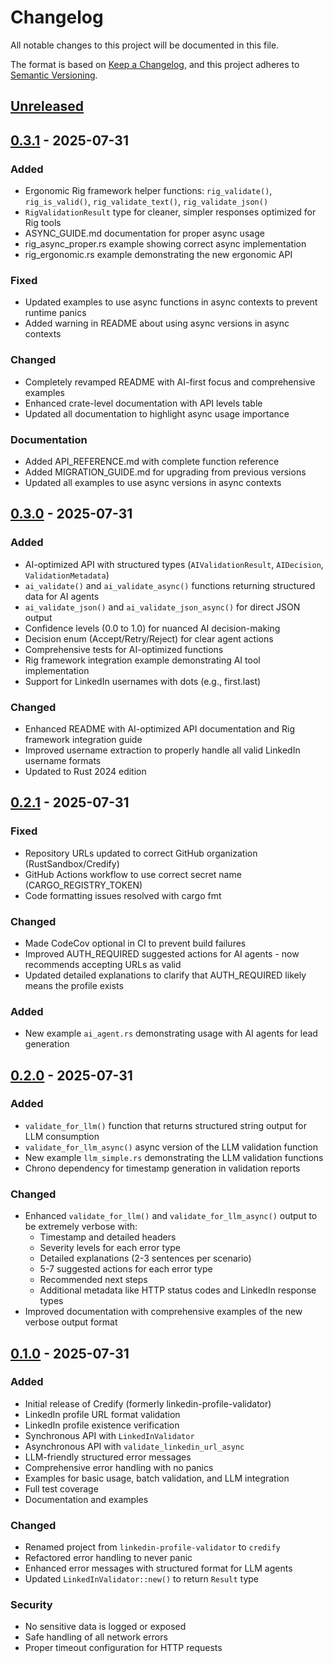 # Changelog

All notable changes to this project will be documented in this file.

The format is based on [Keep a Changelog](https://keepachangelog.com/en/1.0.0/),
and this project adheres to [Semantic Versioning](https://semver.org/spec/v2.0.0.html).

## [Unreleased]

## [0.3.1] - 2025-07-31

### Added
- Ergonomic Rig framework helper functions: `rig_validate()`, `rig_is_valid()`, `rig_validate_text()`, `rig_validate_json()`
- `RigValidationResult` type for cleaner, simpler responses optimized for Rig tools
- ASYNC_GUIDE.md documentation for proper async usage
- rig_async_proper.rs example showing correct async implementation
- rig_ergonomic.rs example demonstrating the new ergonomic API

### Fixed
- Updated examples to use async functions in async contexts to prevent runtime panics
- Added warning in README about using async versions in async contexts

### Changed
- Completely revamped README with AI-first focus and comprehensive examples
- Enhanced crate-level documentation with API levels table
- Updated all documentation to highlight async usage importance

### Documentation
- Added API_REFERENCE.md with complete function reference
- Added MIGRATION_GUIDE.md for upgrading from previous versions
- Updated all examples to use async versions in async contexts

## [0.3.0] - 2025-07-31

### Added
- AI-optimized API with structured types (`AIValidationResult`, `AIDecision`, `ValidationMetadata`)
- `ai_validate()` and `ai_validate_async()` functions returning structured data for AI agents
- `ai_validate_json()` and `ai_validate_json_async()` for direct JSON output
- Confidence levels (0.0 to 1.0) for nuanced AI decision-making
- Decision enum (Accept/Retry/Reject) for clear agent actions
- Comprehensive tests for AI-optimized functions
- Rig framework integration example demonstrating AI tool implementation
- Support for LinkedIn usernames with dots (e.g., first.last)

### Changed
- Enhanced README with AI-optimized API documentation and Rig framework integration guide
- Improved username extraction to properly handle all valid LinkedIn username formats
- Updated to Rust 2024 edition

## [0.2.1] - 2025-07-31

### Fixed
- Repository URLs updated to correct GitHub organization (RustSandbox/Credify)
- GitHub Actions workflow to use correct secret name (CARGO_REGISTRY_TOKEN)
- Code formatting issues resolved with cargo fmt

### Changed
- Made CodeCov optional in CI to prevent build failures
- Improved AUTH_REQUIRED suggested actions for AI agents - now recommends accepting URLs as valid
- Updated detailed explanations to clarify that AUTH_REQUIRED likely means the profile exists

### Added
- New example `ai_agent.rs` demonstrating usage with AI agents for lead generation

## [0.2.0] - 2025-07-31

### Added
- `validate_for_llm()` function that returns structured string output for LLM consumption
- `validate_for_llm_async()` async version of the LLM validation function
- New example `llm_simple.rs` demonstrating the LLM validation functions
- Chrono dependency for timestamp generation in validation reports

### Changed
- Enhanced `validate_for_llm()` and `validate_for_llm_async()` output to be extremely verbose with:
  - Timestamp and detailed headers
  - Severity levels for each error type
  - Detailed explanations (2-3 sentences per scenario)
  - 5-7 suggested actions for each error type
  - Recommended next steps
  - Additional metadata like HTTP status codes and LinkedIn response types
- Improved documentation with comprehensive examples of the new verbose output format

## [0.1.0] - 2025-07-31

### Added
- Initial release of Credify (formerly linkedin-profile-validator)
- LinkedIn profile URL format validation
- LinkedIn profile existence verification
- Synchronous API with `LinkedInValidator`
- Asynchronous API with `validate_linkedin_url_async`
- LLM-friendly structured error messages
- Comprehensive error handling with no panics
- Examples for basic usage, batch validation, and LLM integration
- Full test coverage
- Documentation and examples

### Changed
- Renamed project from `linkedin-profile-validator` to `credify`
- Refactored error handling to never panic
- Enhanced error messages with structured format for LLM agents
- Updated `LinkedInValidator::new()` to return `Result` type

### Security
- No sensitive data is logged or exposed
- Safe handling of all network errors
- Proper timeout configuration for HTTP requests

[Unreleased]: https://github.com/RustSandbox/Credify/compare/v0.3.1...HEAD
[0.3.1]: https://github.com/RustSandbox/Credify/compare/v0.3.0...v0.3.1
[0.3.0]: https://github.com/RustSandbox/Credify/compare/v0.2.1...v0.3.0
[0.2.1]: https://github.com/RustSandbox/Credify/compare/v0.2.0...v0.2.1
[0.2.0]: https://github.com/RustSandbox/Credify/compare/v0.1.0...v0.2.0
[0.1.0]: https://github.com/RustSandbox/Credify/releases/tag/v0.1.0
